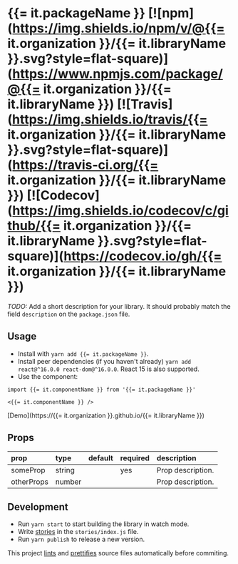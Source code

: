 # {{= it.packageName }} [![npm](https://img.shields.io/npm/v/@{{= it.organization }}/{{= it.libraryName }}.svg?style=flat-square)](https://www.npmjs.com/package/@{{= it.organization }}/{{= it.libraryName }}) [![Travis](https://img.shields.io/travis/{{= it.organization }}/{{= it.libraryName }}.svg?style=flat-square)](https://travis-ci.org/{{= it.organization }}/{{= it.libraryName }}) [![Codecov](https://img.shields.io/codecov/c/github/{{= it.organization }}/{{= it.libraryName }}.svg?style=flat-square)](https://codecov.io/gh/{{= it.organization }}/{{= it.libraryName }})

*TODO:* Add a short description for your library. It should probably match the field `description` on the `package.json` file.

## Usage

* Install with `yarn add {{= it.packageName }}`.
* Install peer dependencies (if you haven't already) `yarn add react@^16.0.0 react-dom@^16.0.0`. React 15 is also supported.
* Use the component:

```es6
import {{= it.componentName }} from '{{= it.packageName }}'

<{{= it.componentName }} />
```

[Demo](https://{{= it.organization }}.github.io/{{= it.libraryName }})

## Props

| prop       | type   | default | required | description       |
| :--------- | :----- | :------ | :------- | :---------------- |
| someProp   | string |         | yes      | Prop description. |
| otherProps | number |         |          | Prop description. |

## Development

* Run `yarn start` to start building the library in watch mode.
* Write [stories](https://storybook.js.org) in the `stories/index.js` file.
* Run `yarn publish` to release a new version.

This project [lints](https://eslint.org/) and [prettifies](https://prettier.io) source files automatically before commiting.
